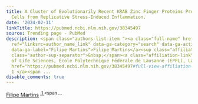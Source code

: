 ```yaml
---
title: A Cluster of Evolutionarily Recent KRAB Zinc Finger Proteins Protects Cancer
  Cells from Replicative Stress-Induced Inflammation.
date: '2024-02-11'
linkTitle: https://pubmed.ncbi.nlm.nih.gov/38345497
source: Trending page - PubMed
description: <span class="authors-list-item "><a class="full-name" href="https://pubmed.ncbi.nlm.nih.gov/?term=Martins+F&amp;cauthor_id=38345497"
  ref="linksrc=author_name_link" data-ga-category="search" data-ga-action="author_link"
  data-ga-label="Filipe Martins">Filipe Martins</a><sup class="affiliation-links"><span
  class="author-sup-separator">&nbsp;</span><a class="affiliation-link" title="School
  of Life Sciences, École Polytechnique Fédérale de Lausanne (EPFL), Lausanne, Switzerland."
  href="https://pubmed.ncbi.nlm.nih.gov/38345497#full-view-affiliation-1" ref="linksrc=author_aff">
  1 </a><span ...
disable_comments: true
---
```

<span class="authors-list-item "><a class="full-name" href="https://pubmed.ncbi.nlm.nih.gov/?term=Martins+F&amp;cauthor_id=38345497" ref="linksrc=author_name_link" data-ga-category="search" data-ga-action="author_link" data-ga-label="Filipe Martins">Filipe Martins</a><sup class="affiliation-links"><span class="author-sup-separator">&nbsp;</span><a class="affiliation-link" title="School of Life Sciences, École Polytechnique Fédérale de Lausanne (EPFL), Lausanne, Switzerland." href="https://pubmed.ncbi.nlm.nih.gov/38345497#full-view-affiliation-1" ref="linksrc=author_aff"> 1 </a><span ...